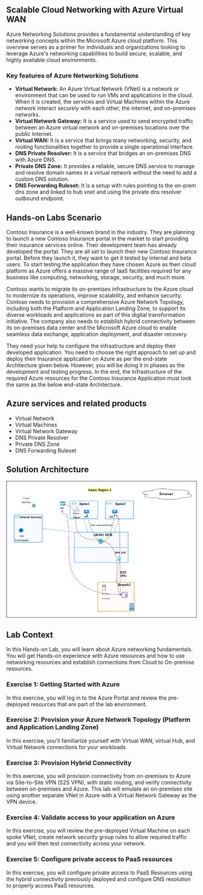 ## Scalable Cloud Networking with Azure Virtual WAN

Azure Networking Solutions provides a fundamental understanding of key networking concepts within the Microsoft Azure cloud platform. This overview serves as a primer for individuals and organizations looking to leverage Azure's networking capabilities to build secure, scalable, and highly available cloud environments.

### Key features of Azure Networking Solutions

  - **Virtual Network:** An Azure Virtual Network (VNet) is a network or environment that can be used to run VMs and applications in the cloud. When it is created, the services and Virtual Machines within the Azure network interact securely with each other, the internet, and on-premises networks.
  - **Virtual Network Gateway:** It is a service used to send encrypted traffic between an Azure virtual network and on-premises locations over the public Internet.
  - **Virtual WAN:** It is a service that brings many networking, security, and routing functionalities together to provide a single operational interface.
  - **DNS Private Resolver:** It is a service that bridges an on-premises DNS with Azure DNS.
  - **Private DNS Zone:** It provides a reliable, secure DNS service to manage and resolve domain names in a virtual network without the need to add a custom DNS solution.
  - **DNS Forwarding Ruleset:** It is a setup with rules pointing to the on-prem dns zone and linked to hub vnet and using the private dns resolver outbound endpoint.



## Hands-on Labs Scenario

Contoso Insurance is a well-known brand in the industry. They are planning to launch a new Contoso Insurance portal in the market to start providing their insurance services online. Their development team has already developed the portal. They are all set to launch their new Contoso Insurance portal. Before they launch it, they want to get it tested by internal and beta users. To start testing the application they have chosen Azure as their cloud platform as Azure offers a massive range of IaaS facilities required for any business like computing, networking, storage, security, and much more.

Contoso wants to migrate its on-premises infrastructure to the Azure cloud to modernize its operations, improve scalability, and enhance security. Contoso needs to provision a comprehensive Azure Network Topology, including both the Platform and Application Landing Zone, to support its diverse workloads and applications as part of this digital transformation initiative. The company also needs to establish hybrid connectivity between its on-premises data center and the Microsoft Azure cloud to enable seamless data exchange, application deployment, and disaster recovery.

They need your help to configure the infrastructure and deploy their developed application. You need to choose the right approach to set up and deploy their Insurance application on Azure as per the end-state Architecture given below. However, you will be doing it in phases as the development and testing progress. In the end, the Infrastructure of the required Azure resources for the Contoso Insurance Application must look the same as the below end-state Architecture.

## Azure services and related products

  - Virtual Network
  - Virtual Machines
  - Virtual Network Gateway
  - DNS Private Resolver
  - Private DNS Zone
  - DNS Forwarding Ruleset

## Solution Architecture

![](./Media/overview.png)

## Lab Context

In this Hands-on Lab, you will learn about Azure networking fundamentals. You will get Hands-on experience with Azure resources and how to use networking resources and establish connections from Cloud to On-premise resources.

### Exercise 1: Getting Started with Azure 

In this exercise, you will log in to the Azure Portal and review the pre-deployed resources that are part of the lab environment. 

### Exercise 2: Provision your Azure Network Topology (Platform and Application Landing Zone)

In this exercise, you'll familiarize yourself with Virtual WAN, virtual Hub, and Virtual Network connections for your workloads

###  Exercise 3: Provision Hybrid Connectivity 

In this exercise, you will provision connectivity from on-premises to Azure via Site-to-Site VPN (S2S VPN), with static routing, and verify connectivity between on-premises and Azure. This lab will emulate an on-premises site using another separate VNet in Azure with a Virtual Network Gateway as the VPN device.  

### Exercise 4: Validate access to your application on Azure 

In this exercise, you will review the pre-deployed Virtual Machine on each spoke VNet, create network security group rules to allow required traffic and you will then test connectivity across your network. 

### Exercise 5: Configure private access to PaaS resources 

In this exercise, you will configure private access to PaaS Resources using the hybrid connectivity previously deployed and configure DNS resolution to properly access PaaS resources.
